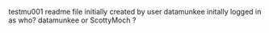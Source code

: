 testmu001  readme file 
initially created by user datamunkee
initally logged in as who?  datamunkee or ScottyMoch ?

